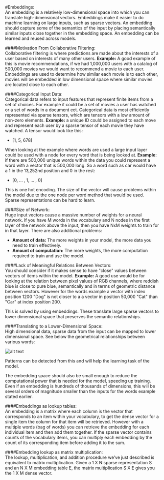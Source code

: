 #Embeddings:  
An embedding is a relatively low-dimensional space into which you can translate high-dimensional vectors. Embeddings 
make it easier to do machine learning on large inputs, such as sparse vectors. An embedding should capture some of the 
semantics of the input by placing semantically similar inputs close together in the embedding space. An embedding 
can be learned and reused across models.

####Motivation From Collaborative Filtering:  
Collaborative filtering is where predictions are made about the interests of a user based on interests of many other 
users. **Example:** A good example of this is movie recommendations, if we had 1,000,000 users with a catalog of 
500,000 movies we would want to recommend a movie to each user. Embeddings are used to determine how similar each
movie is to each other, movies will be embedded in low dimensional space where similar movies are located close to
each other.

####Categorical Input Data:  
Categorical data refers to input features that represent finite items from a set of choices. For example it could be
a set of movies a user has watched or a set of words in a document ect. Categorical data is most efficiently represented
via sparse tensors, which are tensors with a low amount of non-zero elements. **Example:** a unique ID could be assigned
to each move and represent each user by a sparse tensor of each movie they have watched. A tensor would look like this:

* [1, 5, 678]  

When looking at the example where words are used a large input layer could be used with a node for every word that is
being looked at. **Example:** if there are 500,000 unique words within the data you could represent a word with a vector
that is 500,000 long. So a word such as car would have a 1 in the 13,252nd position and 0 in the rest:

* [0, ... , 1, ... , 0]

This is one hot encoding. The size of the vector will cause problems within the model due to the one node per word 
method that would be used. Sparse representations can be hard to learn.

####Size of Network:  
Huge input vectors cause a massive number of weights for a neural network. If you have M words in the vocabulary and N
nodes in the first layer of the network above the input, then you have NxM weights to train for in that layer. There
are also additional problems:

* **Amount of data:** The more weights in your model, the more data you need to train effectively.
* **Amount of computation:** The more weights, the more computation required to train and use the model.

####Lack of Meaningful Relations Between Vectors:  
You should consider if it makes sense to have "close" values between vectors of items within the model. **Example:**
A good use would be for looking at the relation between pixel values of RGB channels, where reddish blue is close to pure
blue, semantically and in terms of geometric distance between vectors. However for the words example a vector with 
index position 1200 "Dog" is not closer to a a vector in position 50,000 "Cat" than "Car" at index position 200.  

This is solved by using embeddings. These translate large sparse vectors to lower dimensional space that preserves the
semantic relationships.

####Translating to a Lower-Dimensional Space:  
High dimensional data, sparse data from the input can be mapped to lower dimensional space. See below the geometrical 
relationships between various words:

![alt text](https://developers.google.com/machine-learning/crash-course/images/linear-relationships.svg "embeddings")

Patterns can be detected from this and will help the learning task of the model.  

The embedding space should also be
small enough to reduce the computational power that is needed for the model, speeding up training. Even if an embedding
is hundreds of thousands of dimensions, this will be several orders of magnitude smaller than the inputs for the words
example stated earlier.  

####Embeddings as lookup tables:  
An embedding is a matrix where each column is the vector that corresponds to an item within your vocabulary, to get the
dense vector for a single item the column for that item will be retrieved. However with a multiple words (bag of words)
you can retrieve the embedding for each individual item and then add them together. If the sparse vector contains counts
of the vocabulary items, you can multiply each embedding by the count of its corresponding item before adding it to the 
sum.

####Embedding lookup as matrix multiplication:  
The lookup, multiplication, and addition procedure we've just described is equivalent to matrix multiplication. Given 
a 1 X N sparse representation S and an N X M embedding table E, the matrix multiplication S X E gives you the 1 X M 
dense vector.
